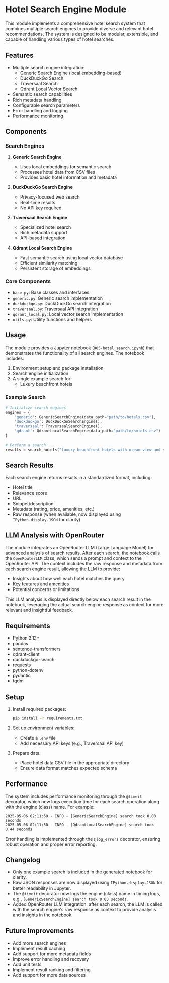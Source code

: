 # Hotel Search Engine Module

This module implements a comprehensive hotel search system that combines multiple search engines to provide diverse and relevant hotel recommendations. The system is designed to be modular, extensible, and capable of handling various types of hotel searches.

## Features

- Multiple search engine integration:
  - Generic Search Engine (local embedding-based)
  - DuckDuckGo Search
  - Traversaal Search
  - Qdrant Local Vector Search
- Semantic search capabilities
- Rich metadata handling
- Configurable search parameters
- Error handling and logging
- Performance monitoring

## Components

### Search Engines

1. **Generic Search Engine**
   - Uses local embeddings for semantic search
   - Processes hotel data from CSV files
   - Provides basic hotel information and metadata

2. **DuckDuckGo Search Engine**
   - Privacy-focused web search
   - Real-time results
   - No API key required

3. **Traversaal Search Engine**
   - Specialized hotel search
   - Rich metadata support
   - API-based integration

4. **Qdrant Local Search Engine**
   - Fast semantic search using local vector database
   - Efficient similarity matching
   - Persistent storage of embeddings

### Core Components

- `base.py`: Base classes and interfaces
- `generic.py`: Generic search implementation
- `duckduckgo.py`: DuckDuckGo search integration
- `traversaal.py`: Traversaal API integration
- `qdrant_local.py`: Local vector search implementation
- `utils.py`: Utility functions and helpers

## Usage

The module provides a Jupyter notebook (`005-hotel_search.ipynb`) that demonstrates the functionality of all search engines. The notebook includes:

1. Environment setup and package installation
2. Search engine initialization
3. A single example search for:
   - Luxury beachfront hotels

### Example Search

```python
# Initialize search engines
engines = {
    'generic': GenericSearchEngine(data_path="path/to/hotels.csv"),
    'duckduckgo': DuckDuckGoSearchEngine(),
    'traversaal': TraversaalSearchEngine(),
    'qdrant': QdrantLocalSearchEngine(data_path="path/to/hotels.csv")
}

# Perform a search
results = search_hotels("luxury beachfront hotels with ocean view and spa facilities")
```

## Search Results

Each search engine returns results in a standardized format, including:

- Hotel title
- Relevance score
- URL
- Snippet/description
- Metadata (rating, price, amenities, etc.)
- Raw response (when available, now displayed using `IPython.display.JSON` for clarity)

## LLM Analysis with OpenRouter

The module integrates an OpenRouter LLM (Large Language Model) for advanced analysis of search results. After each search, the notebook calls the `OpenRouterLLM` class, which sends a prompt and context to the OpenRouter API. The context includes the raw response and metadata from each search engine result, allowing the LLM to provide:

- Insights about how well each hotel matches the query
- Key features and amenities
- Potential concerns or limitations

This LLM analysis is displayed directly below each search result in the notebook, leveraging the actual search engine response as context for more relevant and insightful feedback.

## Requirements

- Python 3.12+
- pandas
- sentence-transformers
- qdrant-client
- duckduckgo-search
- requests
- python-dotenv
- pydantic
- tqdm

## Setup

1. Install required packages:
   ```bash
   pip install -r requirements.txt
   ```

2. Set up environment variables:
   - Create a `.env` file
   - Add necessary API keys (e.g., Traversaal API key)

3. Prepare data:
   - Place hotel data CSV file in the appropriate directory
   - Ensure data format matches expected schema

## Performance

The system includes performance monitoring through the `@timeit` decorator, which now logs execution time for each search operation along with the engine (class) name. For example:

```
2025-05-06 02:11:50 - INFO - [GenericSearchEngine] search took 0.03 seconds
2025-05-06 02:11:50 - INFO - [QdrantLocalSearchEngine] search took 0.44 seconds
```

Error handling is implemented through the `@log_errors` decorator, ensuring robust operation and proper error reporting.

## Changelog

- Only one example search is included in the generated notebook for clarity.
- Raw JSON responses are now displayed using `IPython.display.JSON` for better readability in Jupyter.
- The `@timeit` decorator now logs the engine (class) name in timing logs, e.g., `[GenericSearchEngine] search took 0.03 seconds`.
- Added OpenRouter LLM integration: after each search, the LLM is called with the search engine's raw response as context to provide analysis and insights in the notebook.

## Future Improvements

- Add more search engines
- Implement result caching
- Add support for more metadata fields
- Improve error handling and recovery
- Add unit tests
- Implement result ranking and filtering
- Add support for more data sources 